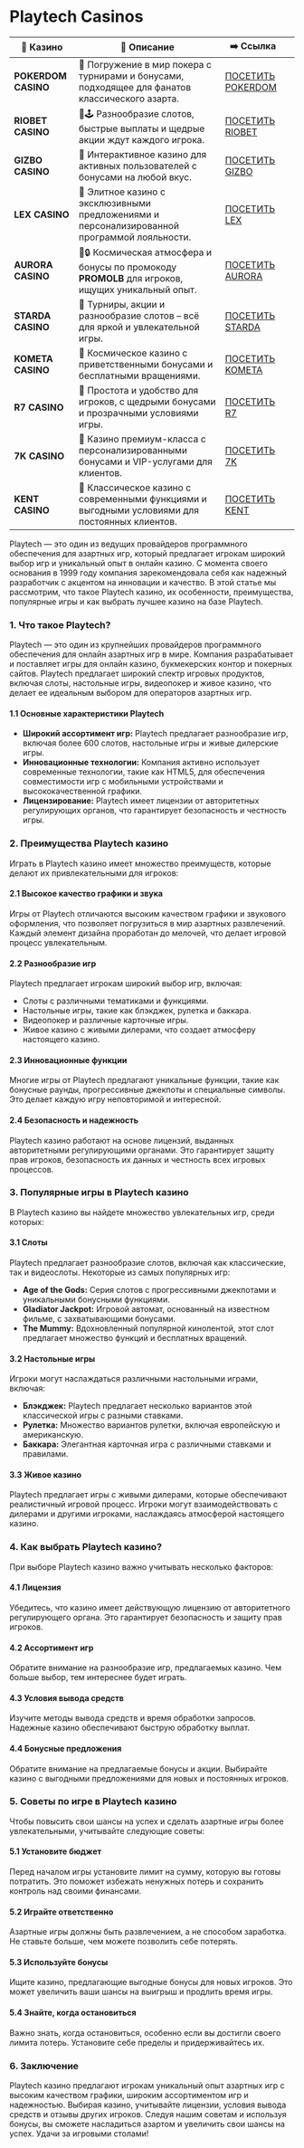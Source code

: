 # Playtech Casinos
| 🎰 Казино           | 📜 Описание                                                                                       | ➡️ Ссылка                                                                                          |   |
| ------------------- | ------------------------------------------------------------------------------------------------- | -------------------------------------------------------------------------------------------------- | - |
| **POKERDOM CASINO** | 🎲 Погружение в мир покера с турнирами и бонусами, подходящее для фанатов классического азарта.   | [ПОСЕТИТЬ POKERDOM](https://brandplay.link/FwVc4f)                                                 |   |
| **RIOBET CASINO**   | 🌟🕹️ Разнообразие слотов, быстрые выплаты и щедрые акции ждут каждого игрока.                    | [ПОСЕТИТЬ RIOBET](https://brandplay.link/TnjsxFvH)                                                 |   |
| **GIZBO CASINO**    | 🚀 Интерактивное казино для активных пользователей с бонусами на любой вкус.                      | [ПОСЕТИТЬ GIZBO](https://brandplay.link/rvzLrVLp)                                                  |   |
| **LEX CASINO**      | 🎰 Элитное казино с эксклюзивными предложениями и персонализированной программой лояльности.      | [ПОСЕТИТЬ LEX](https://brandplay.link/VMqNXPFs)                                                    |   |
| **AURORA CASINO**   | 🌌🔒 Космическая атмосфера и бонусы по промокоду **PROMOLB** для игроков, ищущих уникальный опыт. | [ПОСЕТИТЬ AURORA](https://10trafic-stat2.com/click/668546556bcc6313411604bc/6766/13031/subaccount) |   |
| **STARDA CASINO**   | 🌠 Турниры, акции и разнообразие слотов – всё для яркой и увлекательной игры.                     | [ПОСЕТИТЬ STARDA](https://brandplay.link/HDcDrxLk)                                                 |   |
| **KOMETA CASINO**   | 💫 Космическое казино с приветственными бонусами и бесплатными вращениями.                        | [ПОСЕТИТЬ KOMETA](https://brandplay.link/jHzFFYGv)                                                 |   |
| **R7 CASINO**       | 🎯 Простота и удобство для игроков, с щедрыми бонусами и прозрачными условиями игры.              | [ПОСЕТИТЬ R7](https://brandplay.link/dByFXP7h)                                                     |   |
| **7K CASINO**       | 💎 Казино премиум-класса с персонализированными бонусами и VIP-услугами для клиентов.             | [ПОСЕТИТЬ 7K](https://brandplay.link/dd46bNgD)                                                     |   |
| **KENT CASINO**     | 🎲 Классическое казино с современными функциями и выгодными условиями для постоянных клиентов.    | [ПОСЕТИТЬ KENT](https://brandplay.link/XRH1g6Vb)                                                   |   |
Playtech — это один из ведущих провайдеров программного обеспечения для азартных игр, который предлагает игрокам широкий выбор игр и уникальный опыт в онлайн казино. С момента своего основания в 1999 году компания зарекомендовала себя как надежный разработчик с акцентом на инновации и качество. В этой статье мы рассмотрим, что такое Playtech казино, их особенности, преимущества, популярные игры и как выбрать лучшее казино на базе Playtech.

### 1. Что такое Playtech?

Playtech — это один из крупнейших провайдеров программного обеспечения для онлайн азартных игр в мире. Компания разрабатывает и поставляет игры для онлайн казино, букмекерских контор и покерных сайтов. Playtech предлагает широкий спектр игровых продуктов, включая слоты, настольные игры, видеопокер и живое казино, что делает ее идеальным выбором для операторов азартных игр.

#### 1.1 Основные характеристики Playtech

* **Широкий ассортимент игр:** Playtech предлагает разнообразие игр, включая более 600 слотов, настольные игры и живые дилерские игры.
* **Инновационные технологии:** Компания активно использует современные технологии, такие как HTML5, для обеспечения совместимости игр с мобильными устройствами и высококачественной графики.
* **Лицензирование:** Playtech имеет лицензии от авторитетных регулирующих органов, что гарантирует безопасность и честность игры.

### 2. Преимущества Playtech казино

Играть в Playtech казино имеет множество преимуществ, которые делают их привлекательными для игроков:

#### 2.1 Высокое качество графики и звука

Игры от Playtech отличаются высоким качеством графики и звукового оформления, что позволяет погрузиться в мир азартных развлечений. Каждый элемент дизайна проработан до мелочей, что делает игровой процесс увлекательным.

#### 2.2 Разнообразие игр

Playtech предлагает игрокам широкий выбор игр, включая:

* Слоты с различными тематиками и функциями.
* Настольные игры, такие как блэкджек, рулетка и баккара.
* Видеопокер и различные карточные игры.
* Живое казино с живыми дилерами, что создает атмосферу настоящего казино.

#### 2.3 Инновационные функции

Многие игры от Playtech предлагают уникальные функции, такие как бонусные раунды, прогрессивные джекпоты и специальные символы. Это делает каждую игру неповторимой и интересной.

#### 2.4 Безопасность и надежность

Playtech казино работают на основе лицензий, выданных авторитетными регулирующими органами. Это гарантирует защиту прав игроков, безопасность их данных и честность всех игровых процессов.

### 3. Популярные игры в Playtech казино

В Playtech казино вы найдете множество увлекательных игр, среди которых:

#### 3.1 Слоты

Playtech предлагает разнообразие слотов, включая как классические, так и видеослоты. Некоторые из самых популярных игр:

* **Age of the Gods:** Серия слотов с прогрессивными джекпотами и уникальными бонусными функциями.
* **Gladiator Jackpot:** Игровой автомат, основанный на известном фильме, с захватывающими бонусами.
* **The Mummy:** Вдохновленный популярной кинолентой, этот слот предлагает множество функций и бесплатных вращений.

#### 3.2 Настольные игры

Игроки могут наслаждаться различными настольными играми, включая:

* **Блэкджек:** Playtech предлагает несколько вариантов этой классической игры с разными ставками.
* **Рулетка:** Множество вариантов рулетки, включая европейскую и американскую.
* **Баккара:** Элегантная карточная игра с различными ставками и правилами.

#### 3.3 Живое казино

Playtech предлагает игры с живыми дилерами, которые обеспечивают реалистичный игровой процесс. Игроки могут взаимодействовать с дилерами и другими игроками, наслаждаясь атмосферой настоящего казино.

### 4. Как выбрать Playtech казино?

При выборе Playtech казино важно учитывать несколько факторов:

#### 4.1 Лицензия

Убедитесь, что казино имеет действующую лицензию от авторитетного регулирующего органа. Это гарантирует безопасность и защиту прав игроков.

#### 4.2 Ассортимент игр

Обратите внимание на разнообразие игр, предлагаемых казино. Чем больше выбор, тем интереснее будет играть.

#### 4.3 Условия вывода средств

Изучите методы вывода средств и время обработки запросов. Надежные казино обеспечивают быструю обработку выплат.

#### 4.4 Бонусные предложения

Обратите внимание на предлагаемые бонусы и акции. Выбирайте казино с выгодными предложениями для новых и постоянных игроков.

### 5. Советы по игре в Playtech казино

Чтобы повысить свои шансы на успех и сделать азартные игры более увлекательными, учитывайте следующие советы:

#### 5.1 Установите бюджет

Перед началом игры установите лимит на сумму, которую вы готовы потратить. Это поможет избежать ненужных потерь и сохранить контроль над своими финансами.

#### 5.2 Играйте ответственно

Азартные игры должны быть развлечением, а не способом заработка. Не ставьте больше, чем можете позволить себе потерять.

#### 5.3 Используйте бонусы

Ищите казино, предлагающие выгодные бонусы для новых игроков. Это может увеличить ваши шансы на выигрыш и продлить время игры.

#### 5.4 Знайте, когда остановиться

Важно знать, когда остановиться, особенно если вы достигли своего лимита потерь. Установите себе пределы и придерживайтесь их.

### 6. Заключение

Playtech казино предлагают игрокам уникальный опыт азартных игр с высоким качеством графики, широким ассортиментом игр и надежностью. Выбирая казино, учитывайте лицензии, условия вывода средств и отзывы других игроков. Следуя нашим советам и используя бонусы, вы сможете насладиться азартом и увеличить свои шансы на успех. Удачи за игровыми столами!

###
